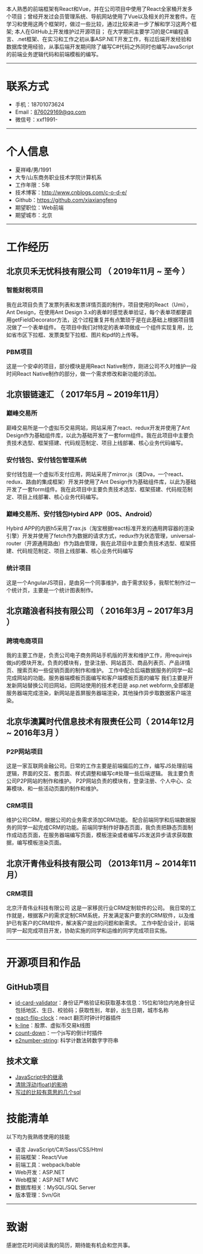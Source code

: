 本人熟悉的前端框架有React和Vue，并在公司项目中使用了React全家桶开发多个项目；曾经开发过会员管理系统、导航网站使用了Vue以及相关的开发套件。在学习和使用这两个框架时，做过一些比较，通过比较来进一步了解和学习这两个框架;
本人在GitHub上开发维护过开源项目；
在大学期间主要学习的是C#编程语言、.net框架、在实习和工作之初从事ASP.NET开发工作，有过后端开发经验和数据库使用经验，从事后端开发期间除了编写C#代码之外同时也编写JavaScript的前端业务逻辑代码和前端模板的编写。

---


# 联系方式

- 手机：18701073624
- Email：876029169@qq.com 
- 微信号：xxf1991-

---

# 个人信息

 - 夏祥峰/男/1991 
 - 大专/山东商务职业技术学院计算机系 
 - 工作年限：5年
 - 技术博客：http://www.cnblogs.com/c-o-d-e/ 
 - Github：https://github.com/xiaxiangfeng 
 - 期望职位：Web前端
 - 期望城市：北京

---

# 工作经历

## 北京贝禾无忧科技有限公司 （ 2019年11月 ~ 至今 ）

### 智能财税项目 
我在此项目负责了发票列表和发票详情页面的制作，项目使用的React（Umi），Ant Design，在使用Ant Design 3.x的表单时感觉表单验证，每个表单项都要调用getFieldDecorator方法，这个过程重复并有点繁琐于是在此基础上根据项目情况做了一个表单组件。
在项目中我们对特定的表单项做成一个组件实现复用，比如省市区下拉框、发票类型下拉框、图片和pdf的上传等。


### PBM项目 
这是一个安卓的项目，部分模块是用React Native制作，刚进公司不久时维护一段时间React Native制作的部分，做一个需求修改和新功能的添加。


## 北京银链速汇 （ 2017年5月 ~ 2019年11月）

### 巅峰交易所
巅峰交易所是一个虚拟币交易网站，网站采用了react、redux开发并使用了Ant Design作为基础组件库，以此为基础开发了一套form组件。我在此项目中主要负责技术选型、框架搭建、代码规范制定、项目上线部署、核心业务代码编写。

### 安付钱包、安付钱包管理系统
安付钱包是一个虚拟币支付应用，网站采用了mirror.js（类Dva，一个react、redux、路由的集成框架）开发并使用了Ant Design作为基础组件库，以此为基础开发了一套form组件。我在此项目中主要负责技术选型、框架搭建、代码规范制定、项目上线部署、核心业务代码编写。

### 巅峰交易所、安付钱包Hybird APP（IOS、Android）
Hybird APP的内嵌h5采用了rax.js（淘宝根据react标准开发的通用跨容器的渲染引擎）开发并使用了fetch作为数据的请求方式，redux作为状态管理，universal-router（开源通用路由）作为路由管理，我在此项目中主要负责技术选型、框架搭建、代码规范制定、项目上线部署、核心业务代码编写


### 统计项目

这是一个AngularJS项目，是由另一个同事维护，由于需求较多，我帮忙制作过一个统计页，主要是一个统计图表制作。

 
## 北京踏浪者科技有限公司 （ 2016年3月 ~ 2017年3月 ）

### 跨境电商项目 
我的主要工作是，负责公司电子商务网站手机版的开发和维护工作，用requirejs做js的模块开发。负责的模块有，登录注册、网站首页、商品列表页、产品详情页、搜索页和一些促销页面的制作和维护。
工作中配合后端数据服务的同学一起完成网站的功能。服务器端模板页面编写和客户端模板页面的编写
我们主要是开发新网站替换公司旧网站，旧网站使用的技术老旧是 asp.net webform,全部都是服务器端完成渲染，新网站是首屏服务器端渲染，其他操作异步取数据客户端渲染。


## 北京华澳翼时代信息技术有限责任公司（ 2014年12月 ~ 2016年3月 ）

### P2P网站项目
这是一家互联网金融公司。日常的工作主要是前端偏后的工作，编写JS处理前端逻辑，界面的交互、套页面、样式调整和编写c#处理一些后端逻辑。
我主要负责公司P2P网站的制作和维护。
P2P网站负责的模块有，登录注册、个人中心、众筹模块、和一些活动页面的制作和维护。
### CRM项目
维护公司CRM，根据公司的业务需求添加CRM功能。
配合前端同学和后端数据服务的同学一起完成CRM的功能。前端同学制作好静态页面，我负责把静态页面制作成动态页面，在服务器端编写页面，模板渲染或者编写JS发送异步请求获取数据，编写模板渲染页面。


## 北京汗青伟业科技有限公司 （2013年11月 ~ 2014年11月）

### CRM项目
北京汗青伟业科技有限公司
这是一家移民行业CRM定制软件的公司。
我日常的工作就是，根据客户的需求定制CRM系统，开发满足客户要求的CRM软件，以及维护已有客户的CRM软件，解决客户提出的问题和新需求。
工作中配合设计，前端同学一起完成项目开发，协助实施的同学和运维的同学完成项目实施。 

---

# 开源项目和作品

## GitHub项目

 - [id-card-validator](https://github.com/xiaxiangfeng/id-card-validator)：身份证严格验证和获取基本信息：15位和18位内地身份证包括地区、生日、校验码；获取性别，年龄，出生日期，城市名称
 - [react-flip-clock](https://github.com/xiaxiangfeng/react-flip-clock)：react 翻页时钟计时器插件
 - [k-line](https://github.com/xiaxiangfeng/k-line)：股票、虚拟币交易k线图
 - [count-down](https://github.com/xiaxiangfeng/count-down)：一个js写的倒计时插件
 - [e2number-string](https://github.com/xiaxiangfeng/e2number-string): 科学计数法转数字字符串

## 技术文章

- [JavaScript中的继承](http://www.cnblogs.com/c-o-d-e/p/5589536.html)
- [清除浮动(float)的影响](http://www.cnblogs.com/c-o-d-e/p/5565109.html)
- [写过的比较有意思的几个sql](http://www.cnblogs.com/c-o-d-e/p/5119832.html)

# 技能清单

以下均为我熟练使用的技能

- 语言 JavaScript/C#/Sass/CSS/Html
- 前端框架：React/Vue
- 前端工具：webpack/bable
- Web开发：ASP.NET
- Web框架：ASP.NET MVC
- 数据库相关：MySQL/SQL Server
- 版本管理：Svn/Git

---

# 致谢
感谢您花时间阅读我的简历，期待能有机会和您共事。

